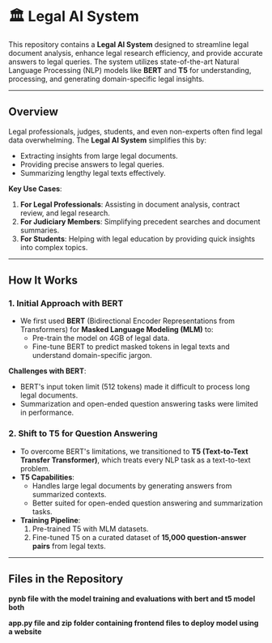 # 🏛️ Legal AI System

This repository contains a **Legal AI System** designed to streamline legal document analysis, enhance legal research efficiency, and provide accurate answers to legal queries. The system utilizes state-of-the-art Natural Language Processing (NLP) models like **BERT** and **T5** for understanding, processing, and generating domain-specific legal insights.

---

## **Overview**
Legal professionals, judges, students, and even non-experts often find legal data overwhelming. The **Legal AI System** simplifies this by:
- Extracting insights from large legal documents.
- Providing precise answers to legal queries.
- Summarizing lengthy legal texts effectively.

**Key Use Cases**:
1. **For Legal Professionals**: Assisting in document analysis, contract review, and legal research.
2. **For Judiciary Members**: Simplifying precedent searches and document summaries.
3. **For Students**: Helping with legal education by providing quick insights into complex topics.

---

## **How It Works**
### **1. Initial Approach with BERT**
- We first used **BERT** (Bidirectional Encoder Representations from Transformers) for **Masked Language Modeling (MLM)** to:
  - Pre-train the model on 4GB of legal data.
  - Fine-tune BERT to predict masked tokens in legal texts and understand domain-specific jargon.

**Challenges with BERT**:
- BERT's input token limit (512 tokens) made it difficult to process long legal documents.
- Summarization and open-ended question answering tasks were limited in performance.

### **2. Shift to T5 for Question Answering**
- To overcome BERT's limitations, we transitioned to **T5 (Text-to-Text Transfer Transformer)**, which treats every NLP task as a text-to-text problem.
- **T5 Capabilities**:
  - Handles large legal documents by generating answers from summarized contexts.
  - Better suited for open-ended question answering and summarization tasks.
- **Training Pipeline**:
  1. Pre-trained T5 with MLM datasets.
  2. Fine-tuned T5 on a curated dataset of **15,000 question-answer pairs** from legal texts.

---

## **Files in the Repository**
**pynb file with the model training and evaluations with bert and t5 model both**

**app.py file and zip folder containing frontend files to deploy model using a website**
